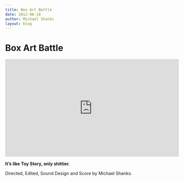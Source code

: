 ```yaml
---
title: Box Art Battle
date: 2012-06-18
author: Michael Shanks
layout: blog
---
```

# Box Art Battle

<iframe width="560" height="315" src="https://www.youtube-nocookie.com/embed/sxDJHA_tOzo?si=TQy_IIBcMblJD8ME" title="YouTube video player" frameborder="0" allow="accelerometer; autoplay; clipboard-write; encrypted-media; gyroscope; picture-in-picture; web-share" referrerpolicy="strict-origin-when-cross-origin" allowfullscreen></iframe>

**It’s like Toy Story, only shittier.**

Directed, Edited, Sound Design and Score by Michael Shanks.